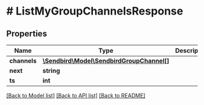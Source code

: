 # # ListMyGroupChannelsResponse

## Properties

Name | Type | Description | Notes
------------ | ------------- | ------------- | -------------
**channels** | [**\Sendbird\Model\SendbirdGroupChannel[]**](SendbirdGroupChannel.md) |  | [optional]
**next** | **string** |  | [optional]
**ts** | **int** |  | [optional]

[[Back to Model list]](../../README.md#models) [[Back to API list]](../../README.md#endpoints) [[Back to README]](../../README.md)
